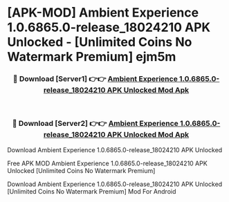 # [APK-MOD] Ambient Experience 1.0.6865.0-release_18024210 APK Unlocked - [Unlimited Coins No Watermark Premium] ejm5m



<div align="center">
<h3>🔴 Download [Server1] 👉👉 <a href="https://momento.my/?title=Ambient_Experience_1.0.6865.0-release_18024210_APK_Unlocked">Ambient Experience 1.0.6865.0-release_18024210 APK Unlocked Mod Apk</a></h3><br>

<h3>🔴 Download [Server2] 👉👉 <a href="https://momento.my/?title=Ambient_Experience_1.0.6865.0-release_18024210_APK_Unlocked">Ambient Experience 1.0.6865.0-release_18024210 APK Unlocked Mod Apk</a></h3>
</div>



Download Ambient Experience 1.0.6865.0-release_18024210 APK Unlocked 

Free APK MOD Ambient Experience 1.0.6865.0-release_18024210 APK Unlocked [Unlimited Coins No Watermark Premium]

Download Ambient Experience 1.0.6865.0-release_18024210 APK Unlocked [Unlimited Coins No Watermark Premium] Mod For Android
